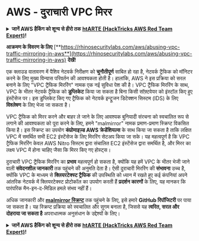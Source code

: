 # AWS - दुराचारी VPC मिरर

<details>

<summary><strong>जानें AWS हैकिंग को शून्य से हीरो तक</strong> <a href="https://training.hacktricks.xyz/courses/arte"><strong>htARTE (HackTricks AWS Red Team Expert)</strong></a><strong>!</strong></summary>

HackTricks का समर्थन करने के अन्य तरीके:

* यदि आप अपनी **कंपनी का विज्ञापन HackTricks में देखना चाहते हैं** या **HackTricks को PDF में डाउनलोड करना चाहते हैं** तो [**सब्सक्रिप्शन प्लान्स देखें**](https://github.com/sponsors/carlospolop)!
* [**आधिकारिक PEASS और HackTricks स्वैग**](https://peass.creator-spring.com) प्राप्त करें
* [**The PEASS Family**](https://opensea.io/collection/the-peass-family) की खोज करें, हमारा विशेष [**NFTs**](https://opensea.io/collection/the-peass-family) संग्रह
* **शामिल हों** 💬 [**डिस्कॉर्ड समूह**](https://discord.gg/hRep4RUj7f) या [**टेलीग्राम समूह**](https://t.me/peass) या हमें **ट्विटर** 🐦 [**@hacktricks_live**](https://twitter.com/hacktricks_live)** पर **फॉलो** करें।
* **हैकिंग ट्रिक्स साझा करें, HackTricks** और [**HackTricks Cloud**](https://github.com/carlospolop/hacktricks-cloud) github repos में PRs सबमिट करके।

</details>

**आक्रमण के विवरण के लिए** [**https://rhinosecuritylabs.com/aws/abusing-vpc-traffic-mirroring-in-aws**](https://rhinosecuritylabs.com/aws/abusing-vpc-traffic-mirroring-in-aws) **देखें!**

एक क्लाउड वातावरण में पैशिव नेटवर्क निरीक्षण को **चुनौतीपूर्ण** साबित हो रहा है, नेटवर्क ट्रैफिक को मॉनिटर करने के लिए मुख्य विन्यास परिवर्तन की आवश्यकता होती है। हालांकि, AWS ने इस प्रक्रिया को सरल बनाने के लिए "VPC ट्रैफिक मिररिंग" नामक एक नई सुविधा पेश की है। VPC ट्रैफिक मिररिंग के साथ, VPC के भीतर नेटवर्क ट्रैफिक को **डुप्लिकेट** किया जा सकता है बिना किसी सॉफ़्टवेयर को इंस्टॉल किए हुए इंस्टेंसेज पर। इस डुप्लिकेट किए गए ट्रैफिक को नेटवर्क इन्ट्रूजन डिटेक्शन सिस्टम (IDS) के लिए **विश्लेषण** के लिए भेजा जा सकता है।

VPC ट्रैफिक को मिरर करने और बाहर ले जाने के लिए आवश्यक बुनियादी संरचना को स्वचालित रूप से लगाने की आवश्यकता को पूरा करने के लिए, हमने "malmirror" नामक प्रमाण-प्रमाण स्क्रिप्ट विकसित किया है। इस स्क्रिप्ट का उपयोग **कंप्रोमाइज़्ड AWS क्रेडेंशियल्स** के साथ किया जा सकता है ताकि लक्षित VPC में समर्थित सभी EC2 इंस्टेंसेज के लिए मिररिंग सेटअप किया जा सके। यह महत्वपूर्ण है कि VPC ट्रैफिक मिररिंग केवल AWS Nitro सिस्टम द्वारा संचालित EC2 इंस्टेंसेज द्वारा समर्थित है, और मिरर का लक्ष्य VPC में होना चाहिए जैसा कि मिरर किए गए होस्ट्स।

दुराचारी VPC ट्रैफिक मिररिंग का **प्रभाव** महत्वपूर्ण हो सकता है, क्योंकि यह हमें VPC के भीतर भेजी जाने वाली **संवेदनशील जानकारी** तक पहुंचने की अनुमति देता है। ऐसी दुराचारी मिररिंग की **संभावना** उच्च है, क्योंकि VPC के माध्यम से **क्लियरटेक्स्ट ट्रैफिक** की उपस्थिति को ध्यान में रखते हुए कई कंपनियां अपने आंतरिक नेटवर्क में क्लियरटेक्स्ट प्रोटोकॉल का उपयोग करती हैं **प्रदर्शन कारणों** के लिए, यह मानकर कि पारंपरिक मैन-इन-द-मिडिल हमले संभव नहीं हैं।

अधिक जानकारी और [**malmirror स्क्रिप्ट**](https://github.com/RhinoSecurityLabs/Cloud-Security-Research/tree/master/AWS/malmirror) तक पहुंचने के लिए, इसे हमारे **GitHub रिपॉजिटरी** पर पाया जा सकता है। यह स्क्रिप्ट प्रक्रिया को स्वचालित और सुगम बनाता है, जिससे यह **त्वरित, सरल और दोहराया जा सकता है** अपराधात्मक अनुसंधान के उद्देश्यों के लिए।

<details>

<summary><strong>जानें AWS हैकिंग को शून्य से हीरो तक</strong> <a href="https://training.hacktricks.xyz/courses/arte"><strong>htARTE (HackTricks AWS Red Team Expert)</strong></a><strong>!</strong></summary>

HackTricks का समर्थन करने के अन्य तरीके:

* यदि आप अपनी **कंपनी का विज्ञापन HackTricks में देखना चाहते हैं** या **HackTricks को PDF में डाउनलोड करना चाहते हैं** तो [**सब्सक्रिप्शन प्लान्स देखें**](https://github.com/sponsors/carlospolop)!
* [**आधिकारिक PEASS और HackTricks स्वैग**](https://peass.creator-spring.com) प्राप्त करें
* [**The PEASS Family**](https://opensea.io/collection/the-peass-family) की खोज करें, हमारा विशेष [**NFTs**](https://opensea.io/collection/the-peass-family) संग्रह
* **शामिल हों** 💬 [**डिस्कॉर्ड समूह**](https://discord.gg/hRep4RUj7f) या [**टेलीग्राम समूह**](https://t.me/peass) या हमें **ट्विटर** 🐦 [**@hacktricks_live**](https://twitter.com/hacktricks_live)** पर **फॉलो** करें।
* **हैकिंग ट्रिक्स साझा करें, HackTricks** और [**HackTricks Cloud**](https://github.com/carlospolop/hacktricks-cloud) github repos में PRs सबमिट करके।

</details>
